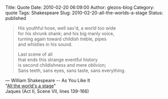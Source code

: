 Title: Quote
Date: 2010-02-20 06:09:00
Author: glezos-blog
Category: quote
Tags: Shakespeare
Slug: 2010-02-20-all-the-worlds-a-stage
Status: published

> His youthful hose, well sav'd, a world too wide<br/>
for his shrunk shank; and his big manly voice,<br/>
turning again toward childish treble, pipes<br/>
and whistles in his sound.
> 
> Last scene of all<br/>
that ends this strange eventful history<br/>
is second childishness and mere oblivion;<br/>
Sans teeth, sans eyes, sans taste, sans everything.

&mdash; William Shakespeare -- As You Like It<br/>
"<a href="http://en.wikipedia.org/wiki/All_the_world's_a_stage">All the world's a stage</a>"<br/>
Jaques (Act II, Scene VII, lines 139-166)<br/>
